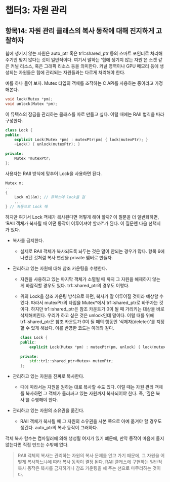 # 챕터3: 자원 관리

## 항목14: 자원 관리 클래스의 복사 동작에 대해 진지하게 고찰하자

힙에 생기지 않는 자원은 auto_ptr 혹은 tr1::shared_ptr 등의 스마트 포인터로 처리해 주기엔 맞지 않다는 것이 일반적이다. 여기서 말하는 ‘힙에 생기지 않는 자원’은 소켓 같은 커널 리소스, 혹은 그래픽 리소스 등을 의미한다. 커널 영역이나 GPU 메모리 등에 생성되는 자원들은 힙에 관리되는 자원들과는 다르게 처리해야 한다.

예를 하나 들어 보자. Mutex 타입의 객체를 조작하는 C API를 사용하는 중이라고 가정해본다.

```cpp
void lock(Mutex *pm);
void unlock(Mutex *pm);
```

이 뮤텍스의 잠금을 관리하는 클래스를 따로 만들고 싶다. 이럴 때에는 RAII 법칙을 따라 구성한다.

```cpp
class Lock {
public:
	explicit Lock(Mutex *pm) : mutexPtr(pm) { lock(mutexPtr); }
	~Lock() { unlock(mutexPtr); }
	
private:
	Mutex *mutexPtr;
};
```

사용자는 RAII 방식에 맞추어 Lock을 사용하면 된다.

```cpp
Mutex m;
...
{
	Lock m1(&m); // 뮤텍스에 lock을 검
	...
} // 자동으로 Lock 해
```

하지만 여기서 Lock 객체가 복사된다면 어떻게 해야 할까? 이 질문을 더 일반화하면, ‘RAII 객체가 복사될 때 어떤 동작이 이루어져야 할까?’가 된다. 이 질문엔 다음 선택지가 있다.

- 복사를 금지한다.
    - 실제로 RAII 객체가 복사되도록 놔두는 것은 말이 안되는 경우가 많다. 항목 6에 나왔던 것처럼 복사 연산을 private 멤버로 만들자.
- 관리하고 있는 자원에 대해 참조 카운팅을 수행한다.
    - 자원을 사용하고 있는 마지막 객체가 소멸될 때 까지 그 자원을 해제하지 않는 게 바람직할 경우도 있다. tr1::shared_ptr의 경우도 이렇다.
    - 위의 Lock을 참조 카운팅 방식으로 하면, 복사가 잘 이루어질 것이라 예상할 수 있다. 따라서 mutexPtr의 타입을 Mutex*에서 tr1::shared_ptr<Mutex>로 바꾸자는 것이다. 하지만 tr1::shared_ptr은 참조 카운트가 0이 될 때 가리키는 대상을 바로 삭제해버린다. 우리가 하고 싶은 것은 unlock인데 말이다.
    이럴 때를 위해 tr1::shared_ptr은 참조 카운트가 0이 될 때의 행동인 ‘삭제자(deleter)’를 지정할 수 있게 해놨다. 이를 반영한 코드는 아래와 같다.
        
        ```cpp
        class Lock {
        public:
        	explicit Lock(Mutex *pm) : mutexPtr(pm, unlock) { lock(mutexPtr.get()); }
        	
        private:
        	std::tr1::shared_ptr<Mutex> mutexPtr;
        };
        ```
        
- 관리하고 있는 자원을 진짜로 복사한다.
    - 때에 따라서는 자원을 원하는 대로 복사할 수도 있다. 이럴 때는 자원 관리 객체를 복사하면 그 객체가 둘러싸고 있는 자원까지 복사되어야 한다. 즉, ‘깊은 복사’를 수행해야 한다.
- 관리하고 있는 자원의 소유권을 옮긴다.
    - RAII 객체가 복사될 때 그 자원의 소유권을 사본 쪽으로 아예 옮겨야 할 경우도 생긴다. auto_ptr의 복사 동작이 그러하다.

객체 복사 함수는 컴파일러에 의해 생성될 여지가 있기 떄문에, 만약 동작이 마음에 들지 않는다면 직접 만드는 수밖에 없다.

> RAII 객체의 복사는 관리하는 자원의 복사 문제를 안고 가기 때문에, 그 자원을 어떻게 복사하느냐에 따라 복사 동작이 결정 된다.
RAII 클래스에 구현하는 일반적 복사 동작은 복사를 금지하거나 참조 카운팅을 해 주는 선으로 마무리하는 것이다.